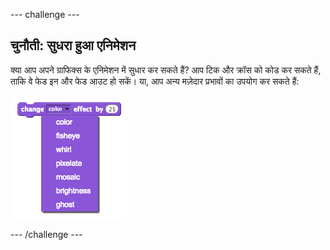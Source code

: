 --- challenge ---
## चुनौती: सुधरा हुआ एनिमेशन
क्या आप अपने ग्राफिक्स के एनिमेशन में सुधार कर सकते हैं? आप टिक और क्रॉस को कोड कर सकते हैं, ताकि वे फेड इन और फेड आउट हो सकें। या, आप अन्य मज़ेदार प्रभावों का उपयोग कर सकते हैं:

![screenshot](images/brain-effects.png)




--- /challenge ---